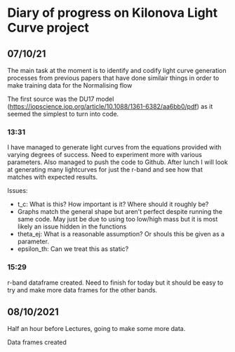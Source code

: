 # Diary of progress on Kilonova Light Curve project

## 07/10/21

The main task at the moment is to identify and codify light curve generation processes from previous papers that have done similair things in order to make training data for the Normalising flow

The first source was the DU17 model (https://iopscience.iop.org/article/10.1088/1361-6382/aa6bb0/pdf) as it seemed the simplest to turn into code.



### 13:31

I have managed to generate light curves from the equations provided with varying degrees of success. Need to experiment more with various parameters. Also managed to push the code to Github.
After lunch I will look at generating many lightcurves for just the r-band and see how that matches with expected results.

Issues:

- t_c: What is this? How important is it? Where should it roughly be?
- Graphs match the general shape but aren't perfect despite running the same code. May just be due to using too low/high mass but it is most likely an issue hidden in the functions
- theta_ej: What is a reasonable assumption? Or shouls this be given as a parameter.
- epsilon_th: Can we treat this as static? 

### 15:29

r-band dataframe created. Need to finish for today but it should be easy to try and make more data frames for the other bands.


## 08/10/2021

Half an hour before Lectures, going to make some more data.

Data frames created
